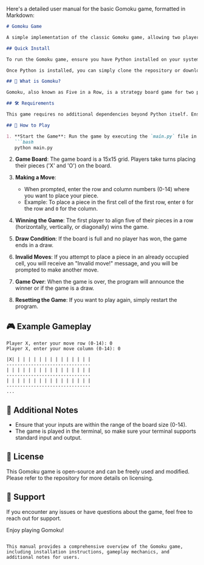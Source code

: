 Here's a detailed user manual for the basic Gomoku game, formatted in Markdown:

```markdown
# Gomoku Game

A simple implementation of the classic Gomoku game, allowing two players to compete against each other on a 15x15 board.

## Quick Install

To run the Gomoku game, ensure you have Python installed on your system. You can download Python from [python.org](https://www.python.org/downloads/).

Once Python is installed, you can simply clone the repository or download the `main.py` file.

## 🤔 What is Gomoku?

Gomoku, also known as Five in a Row, is a strategy board game for two players. The objective is to be the first to get an unbroken row of five pieces horizontally, vertically, or diagonally.

## 🛠️ Requirements

This game requires no additional dependencies beyond Python itself. Ensure you have Python 3.x installed.

## 📖 How to Play

1. **Start the Game**: Run the game by executing the `main.py` file in your terminal or command prompt:
   ```bash
   python main.py
   ```

2. **Game Board**: The game board is a 15x15 grid. Players take turns placing their pieces ('X' and 'O') on the board.

3. **Making a Move**:
   - When prompted, enter the row and column numbers (0-14) where you want to place your piece.
   - Example: To place a piece in the first cell of the first row, enter `0` for the row and `0` for the column.

4. **Winning the Game**: The first player to align five of their pieces in a row (horizontally, vertically, or diagonally) wins the game.

5. **Draw Condition**: If the board is full and no player has won, the game ends in a draw.

6. **Invalid Moves**: If you attempt to place a piece in an already occupied cell, you will receive an "Invalid move!" message, and you will be prompted to make another move.

7. **Game Over**: When the game is over, the program will announce the winner or if the game is a draw.

8. **Resetting the Game**: If you want to play again, simply restart the program.

## 🎮 Example Gameplay

```
Player X, enter your move row (0-14): 0
Player X, enter your move column (0-14): 0
```

```
|X| | | | | | | | | | | | | | |
-------------------------------
| | | | | | | | | | | | | | | |
-------------------------------
| | | | | | | | | | | | | | | |
-------------------------------
...
```

## 📜 Additional Notes

- Ensure that your inputs are within the range of the board size (0-14).
- The game is played in the terminal, so make sure your terminal supports standard input and output.

## 📄 License

This Gomoku game is open-source and can be freely used and modified. Please refer to the repository for more details on licensing.

## 🤝 Support

If you encounter any issues or have questions about the game, feel free to reach out for support.

Enjoy playing Gomoku!
```

This manual provides a comprehensive overview of the Gomoku game, including installation instructions, gameplay mechanics, and additional notes for users.